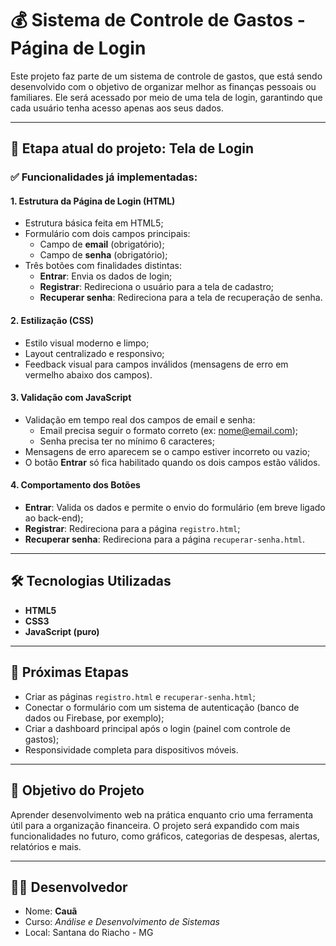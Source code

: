 
# 💰 Sistema de Controle de Gastos - Página de Login

Este projeto faz parte de um sistema de controle de gastos, que está sendo desenvolvido com o objetivo de organizar melhor as finanças pessoais ou familiares. Ele será acessado por meio de uma tela de login, garantindo que cada usuário tenha acesso apenas aos seus dados.

---

## 🚧 Etapa atual do projeto: Tela de Login

### ✅ Funcionalidades já implementadas:

#### 1. Estrutura da Página de Login (HTML)
- Estrutura básica feita em HTML5;
- Formulário com dois campos principais:
  - Campo de **email** (obrigatório);
  - Campo de **senha** (obrigatório);
- Três botões com finalidades distintas:
  - **Entrar**: Envia os dados de login;
  - **Registrar**: Redireciona o usuário para a tela de cadastro;
  - **Recuperar senha**: Redireciona para a tela de recuperação de senha.

#### 2. Estilização (CSS)
- Estilo visual moderno e limpo;
- Layout centralizado e responsivo;
- Feedback visual para campos inválidos (mensagens de erro em vermelho abaixo dos campos).

#### 3. Validação com JavaScript
- Validação em tempo real dos campos de email e senha:
  - Email precisa seguir o formato correto (ex: nome@email.com);
  - Senha precisa ter no mínimo 6 caracteres;
- Mensagens de erro aparecem se o campo estiver incorreto ou vazio;
- O botão **Entrar** só fica habilitado quando os dois campos estão válidos.

#### 4. Comportamento dos Botões
- **Entrar**: Valida os dados e permite o envio do formulário (em breve ligado ao back-end);
- **Registrar**: Redireciona para a página `registro.html`;
- **Recuperar senha**: Redireciona para a página `recuperar-senha.html`.

---

## 🛠 Tecnologias Utilizadas

- **HTML5**
- **CSS3**
- **JavaScript (puro)**

---

## 📌 Próximas Etapas

- Criar as páginas `registro.html` e `recuperar-senha.html`;
- Conectar o formulário com um sistema de autenticação (banco de dados ou Firebase, por exemplo);
- Criar a dashboard principal após o login (painel com controle de gastos);
- Responsividade completa para dispositivos móveis.

---

## 🧠 Objetivo do Projeto

Aprender desenvolvimento web na prática enquanto crio uma ferramenta útil para a organização financeira. O projeto será expandido com mais funcionalidades no futuro, como gráficos, categorias de despesas, alertas, relatórios e mais.

---

## 👨‍💻 Desenvolvedor

- Nome: **Cauã**
- Curso: *Análise e Desenvolvimento de Sistemas*
- Local: Santana do Riacho - MG



